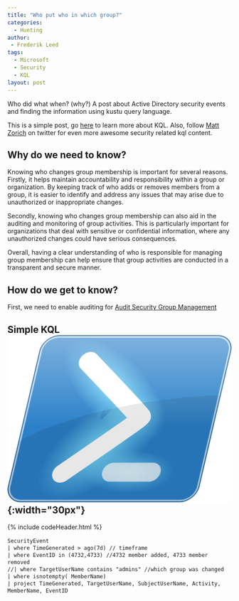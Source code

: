 ```yaml
---
title: "Who put who in which group?"
categories:
  - Hunting
author:
 - Frederik Leed
tags:
  - Microsoft
  - Security
  - KQL
layout: post  
---
```


Who did what when? (why?) A post about Active Directory security events and finding the information using kustu query language.

This is a simple post, go [here](https://github.com/rod-trent/MustLearnKQL)  to learn more about KQL. Also, follow [Matt Zorich](https://twitter.com/reprise_99?s=20) on twitter for even more awesome security related kql content.

## Why do we need to know?

Knowing who changes group membership is important for several reasons. Firstly, it helps maintain accountability and responsibility within a group or organization. By keeping track of who adds or removes members from a group, it is easier to identify and address any issues that may arise due to unauthorized or inappropriate changes.

Secondly, knowing who changes group membership can also aid in the auditing and monitoring of group activities. This is particularly important for organizations that deal with sensitive or confidential information, where any unauthorized changes could have serious consequences.

Overall, having a clear understanding of who is responsible for managing group membership can help ensure that group activities are conducted in a transparent and secure manner.

## How do we get to know?

First, we need to enable auditing for 
[Audit Security Group Management](https://learn.microsoft.com/en-us/windows/security/threat-protection/auditing/audit-security-group-management)

## Simple KQL ![powershell](/assets/images/powershell.png){:width="30px"}

{% include codeHeader.html %}

```kusto
SecurityEvent
| where TimeGenerated > ago(7d) // timeframe
| where EventID in (4732,4733) //4732 member added, 4733 member removed
//| where TargetUserName contains "admins" //which group was changed
| where isnotempty( MemberName)
| project TimeGenerated, TargetUserName, SubjectUserName, Activity, MemberName, EventID
```
